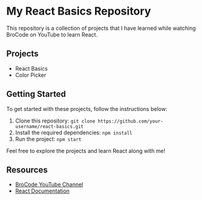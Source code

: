 # My React Basics Repository

This repository is a collection of projects that I have learned while watching BroCode on YouTube to learn React.

## Projects

- React Basics
- Color Picker 



## Getting Started

To get started with these projects, follow the instructions below:

1. Clone this repository: `git clone https://github.com/your-username/react-basics.git`
2. Install the required dependencies: `npm install`
3. Run the project: `npm start`

Feel free to explore the projects and learn React along with me!

## Resources

- [BroCode YouTube Channel](https://www.youtube.com/@BroCodez)
- [React Documentation](https://react.dev)
